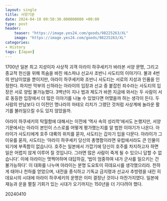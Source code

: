 ```yaml
---
layout: single
title: 서양기문
date: 2024-04-10 09:50:30.000000000 +09:00
type: post
header:
    teaser: "https://image.yes24.com/goods/98225263/XL"
    image: "https://image.yes24.com/goods/98225263/XL"
categories:
- History
tags: [Japan]
---
```


1700년 일본 최고 지성이자 사상적 괴객 아라이 하쿠세키가 바라본 서양 문명, 그리고 종교적 헌신을 위해 목숨을 바친 에스파냐 선교사 조반니 사도티의 이야기다. 불과 4번의 만남이었을 뿐이지만, 아라이 하쿠세키와 조반니 사도티는 서로의 지성과 인품을 인정한다. 하지만 막부의 신하라는 아라이의 입장과 선교 중 붙잡힌 죄수라는 사도티의 입장은 서로 양립 불가능했다. 3백년이 지나 법과 제도가 바뀐 지금에 와서는 두 사람이 서로 동등한 입장에서 더 많은 이야기를 나눌 수 있었다면 어땠을까 하는 생각이 든다. 두 사람의 만남보다 더 이전인 명나라의 마테오 리치가 그랬던 것처럼 사상계에 놀라운 활기를 불러일으킬 수도 있지 않았을까.

아라이 하쿠세키의 탁월함에 대해서는 이전에 ‘역사 속의 성리학’에서도 논했지만, 서양기문에서는 아라이 본인이 스스로를 어떻게 평가했는지를 알 법한 이야기가 나온다. 아라이가 사도티에게 호주 대륙의 위치를 묻자, 사도티는 갑자기 입을 다문다. 아라이가 그 이유를 묻자, 사도티는 ‘아라이 하쿠세키 당신의 총명함이라면 유럽에서라도 큰 인물이 되기에 부족함이 없습니다. 호주는 일본에서 가깝기에 당신이 호주를 차지하고자 하면 일은 어렵지 않게 이루어 질 것입니다. 그러면 많은 사람이 죽게 될 수 있으니 답할 수 없습니다’. 이에 아라이는 멋쩍어하며 대답하길, ‘법이 엄중하여 내가 군사를 일으키는 건 불가능하다’. 이 대화를 나누며 아라이는 분명 도요토미 히데요시를 생각했으리라. 천하게 태어나 천하를 얻었으며, 내전을 종식하고 기독교 금지령과 선교사 추방령을 내린 히데요시의 시대에 아라이 하쿠세키의 운명은 이미 결정난 것이나 마찬가지였다. 일본에 재능과 운을 펼칠 기회가 있는 시대가 오기까지는 150년을 더 기다려야 했다.

20240410
